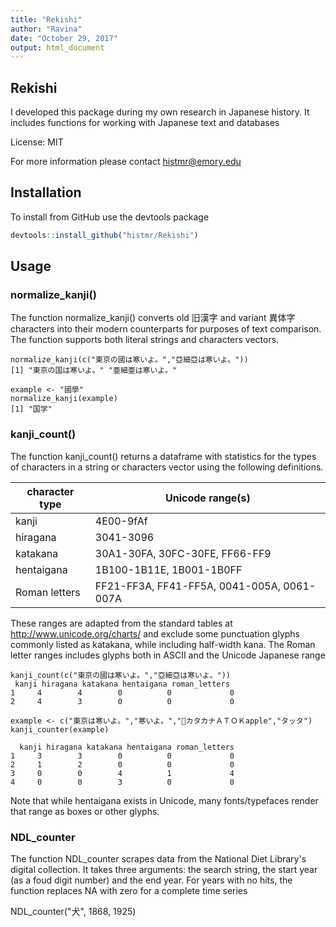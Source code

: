 ```yaml
---
title: "Rekishi"
author: "Ravina"
date: "October 29, 2017"
output: html_document
---
```

## Rekishi

I developed this package during my own research in Japanese history. It includes functions for working with Japanese text and databases

License: MIT

For more information please contact histmr@emory.edu

## Installation

To install from GitHub use the devtools package

```r eval=FALSE}
devtools::install_github("histmr/Rekishi")
```
## Usage

### normalize_kanji()

The function normalize_kanji() converts old 旧漢字 and variant 異体字 characters into their modern counterparts for purposes of text comparison. The function supports both literal strings and characters vectors.

```{r}
normalize_kanji(c("東京の國は寒いよ。","亞細亞は寒いよ。"))
[1] "東京の国は寒いよ。" "亜細亜は寒いよ。" 

example <- "國學"
normalize_kanji(example)
[1] "国学"
```
### kanji_count()

The function kanji_count() returns a dataframe with statistics for the types of characters in a string or characters vector using the following definitions.

 character type         | Unicode range(s)
--- | ---
 kanji                  | 4E00-9fAf
 hiragana               | 3041-3096
 katakana               | 30A1-30FA, 30FC-30FE, FF66-FF9
 hentaigana             | 1B100-1B11E, 1B001-1B0FF
 Roman letters          | FF21-FF3A, FF41-FF5A, 0041-005A, 0061-007A


These ranges are adapted from the standard tables at http://www.unicode.org/charts/ and exclude some punctuation glyphs commonly listed as katakana, while including half-width kana. The Roman letter ranges includes glyphs both in ASCII and the Unicode Japanese range 

```{r}
kanji_count(c("東京の國は寒いよ。","亞細亞は寒いよ。"))
 kanji hiragana katakana hentaigana roman_letters
1     4        4        0          0             0
2     4        3        0          0             0

example <- c("東京は寒いよ。","寒いよ。","𛄃カタカナＡＴＯＫapple","タッタ")
kanji_counter(example)

  kanji hiragana katakana hentaigana roman_letters
1     3        3        0          0             0
2     1        2        0          0             0
3     0        0        4          1             4
4     0        0        3          0             0
```

Note that while hentaigana exists in Unicode, many fonts/typefaces render that range as boxes or other glyphs.

### NDL_counter

The function NDL_counter scrapes data from the National Diet Library's digital collection. It takes three arguments: the search string, the start year (as a foud digit number) and the end year. For years with no hits, the function replaces NA with zero for a complete time series

NDL_counter("犬", 1868, 1925)

